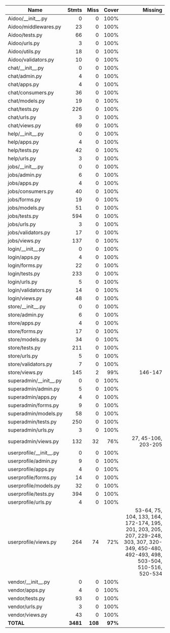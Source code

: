 | Name                        |    Stmts |     Miss |   Cover |   Missing |
|---------------------------- | -------: | -------: | ------: | --------: |
| Aidoo/\_\_init\_\_.py       |        0 |        0 |    100% |           |
| Aidoo/middlewares.py        |       23 |        0 |    100% |           |
| Aidoo/tests.py              |       66 |        0 |    100% |           |
| Aidoo/urls.py               |        3 |        0 |    100% |           |
| Aidoo/utils.py              |       18 |        0 |    100% |           |
| Aidoo/validators.py         |       10 |        0 |    100% |           |
| chat/\_\_init\_\_.py        |        0 |        0 |    100% |           |
| chat/admin.py               |        4 |        0 |    100% |           |
| chat/apps.py                |        4 |        0 |    100% |           |
| chat/consumers.py           |       36 |        0 |    100% |           |
| chat/models.py              |       19 |        0 |    100% |           |
| chat/tests.py               |      226 |        0 |    100% |           |
| chat/urls.py                |        3 |        0 |    100% |           |
| chat/views.py               |       69 |        0 |    100% |           |
| help/\_\_init\_\_.py        |        0 |        0 |    100% |           |
| help/apps.py                |        4 |        0 |    100% |           |
| help/tests.py               |       42 |        0 |    100% |           |
| help/urls.py                |        3 |        0 |    100% |           |
| jobs/\_\_init\_\_.py        |        0 |        0 |    100% |           |
| jobs/admin.py               |        6 |        0 |    100% |           |
| jobs/apps.py                |        4 |        0 |    100% |           |
| jobs/consumers.py           |       40 |        0 |    100% |           |
| jobs/forms.py               |       19 |        0 |    100% |           |
| jobs/models.py              |       51 |        0 |    100% |           |
| jobs/tests.py               |      594 |        0 |    100% |           |
| jobs/urls.py                |        3 |        0 |    100% |           |
| jobs/validators.py          |       17 |        0 |    100% |           |
| jobs/views.py               |      137 |        0 |    100% |           |
| login/\_\_init\_\_.py       |        0 |        0 |    100% |           |
| login/apps.py               |        4 |        0 |    100% |           |
| login/forms.py              |       22 |        0 |    100% |           |
| login/tests.py              |      233 |        0 |    100% |           |
| login/urls.py               |        5 |        0 |    100% |           |
| login/validators.py         |       14 |        0 |    100% |           |
| login/views.py              |       48 |        0 |    100% |           |
| store/\_\_init\_\_.py       |        0 |        0 |    100% |           |
| store/admin.py              |        6 |        0 |    100% |           |
| store/apps.py               |        4 |        0 |    100% |           |
| store/forms.py              |       17 |        0 |    100% |           |
| store/models.py             |       34 |        0 |    100% |           |
| store/tests.py              |      211 |        0 |    100% |           |
| store/urls.py               |        5 |        0 |    100% |           |
| store/validators.py         |        7 |        0 |    100% |           |
| store/views.py              |      145 |        2 |     99% |   146-147 |
| superadmin/\_\_init\_\_.py  |        0 |        0 |    100% |           |
| superadmin/admin.py         |        5 |        0 |    100% |           |
| superadmin/apps.py          |        4 |        0 |    100% |           |
| superadmin/forms.py         |        9 |        0 |    100% |           |
| superadmin/models.py        |       58 |        0 |    100% |           |
| superadmin/tests.py         |      250 |        0 |    100% |           |
| superadmin/urls.py          |        3 |        0 |    100% |           |
| superadmin/views.py         |      132 |       32 |     76% |27, 45-106, 203-205 |
| userprofile/\_\_init\_\_.py |        0 |        0 |    100% |           |
| userprofile/admin.py        |        9 |        0 |    100% |           |
| userprofile/apps.py         |        4 |        0 |    100% |           |
| userprofile/forms.py        |       14 |        0 |    100% |           |
| userprofile/models.py       |       32 |        0 |    100% |           |
| userprofile/tests.py        |      394 |        0 |    100% |           |
| userprofile/urls.py         |        4 |        0 |    100% |           |
| userprofile/views.py        |      264 |       74 |     72% |53-64, 75, 104, 133, 164, 172-174, 195, 201, 203, 205, 207, 229-248, 303, 307, 320-349, 450-480, 492-493, 498, 503-504, 510-516, 520-534 |
| vendor/\_\_init\_\_.py      |        0 |        0 |    100% |           |
| vendor/apps.py              |        4 |        0 |    100% |           |
| vendor/tests.py             |       93 |        0 |    100% |           |
| vendor/urls.py              |        3 |        0 |    100% |           |
| vendor/views.py             |       43 |        0 |    100% |           |
|                   **TOTAL** | **3481** |  **108** | **97%** |           |
